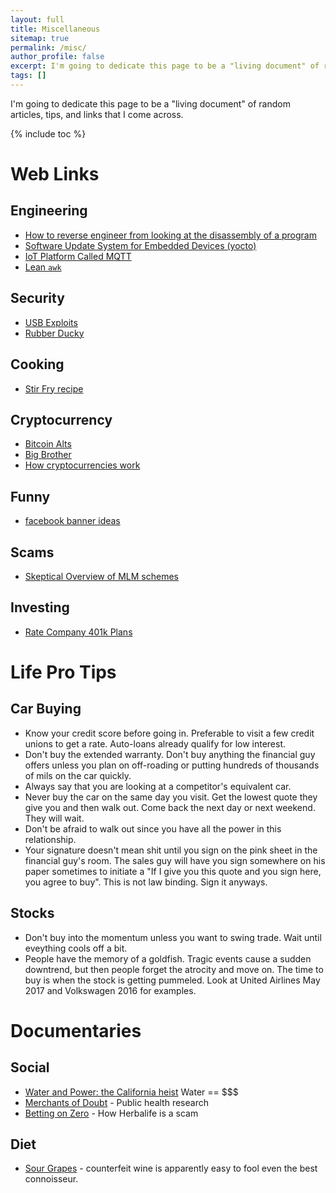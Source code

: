 ```yaml
---
layout: full
title: Miscellaneous
sitemap: true
permalink: /misc/
author_profile: false
excerpt: I'm going to dedicate this page to be a "living document" of random articles, tips, and links that I come across
tags: []
---
```


I'm going to dedicate this page to be a "living document" of random articles, tips, and links that I come across.

{% include toc %}

# Web Links

## Engineering

- [How to reverse engineer from looking at the disassembly of a program](https://beginners.re/RE4B-EN.pdf)
- [Software Update System for Embedded Devices (yocto)](https://github.com/sbabic/swupdate) 
- [IoT Platform Called MQTT](http://mqtt.org/faq)
- [Lean `awk`](https://www.digitalocean.com/community/tutorials/how-to-use-the-awk-language-to-manipulate-text-in-linux)

## Security

- [USB Exploits](https://security.stackexchange.com/questions/102873/how-can-usb-sticks-be-dangerous)
- [Rubber Ducky](http://usbrubberducky.com/#!index.md)

## Cooking

 - [Stir Fry recipe](https://www.lifehacker.com.au/2016/04/make-foolproof-stir-fry-dishes-with-this-simple-formula/)

## Cryptocurrency

 - [Bitcoin Alts](http://www.investopedia.com/tech/6-most-important-cryptocurrencies-other-bitcoin/)
 - [Big Brother](https://www.socialcooling.com/)
 - [How cryptocurrencies work](https://www.youtube.com/watch?time_continue=741&v=bBC-nXj3Ng4)
 
## Funny
 
 - [facebook banner ideas](http://www.hongkiat.com/blog/creative-facebook-timeline-covers/)
  
## Scams
 - [Skeptical Overview of MLM schemes](http://www.mlmwatch.org/)
  
## Investing
 - [Rate Company 401k Plans](https://www.brightscope.com/ratings/)


# Life Pro Tips

## Car Buying

- Know your credit score before going in. Preferable to visit a few credit unions to get a rate. Auto-loans already qualify for low interest.
- Don't buy the extended warranty. Don't buy anything the financial guy offers unless you plan on off-roading or putting hundreds of thousands of mils on the car quickly. 
- Always say that you are looking at a competitor's equivalent car. 
- Never buy the car on the same day you visit. Get the lowest quote they give you and then walk out. Come back the next day or next weekend. They will wait. 
- Don't be afraid to walk out since you have all the power in this relationship. 
- Your signature doesn't mean shit until you sign on the pink sheet in the financial guy's room. The sales guy will have you sign somewhere on his paper sometimes to initiate a "If I give you this quote and you sign here, you agree to buy". This is not law binding. Sign it anyways. 

## Stocks

- Don't buy into the momentum unless you want to swing trade. Wait until eveything cools off a bit. 
- People have the memory of a goldfish. Tragic events cause a sudden downtrend, but then people forget the atrocity and move on. The time to buy is when the stock is getting pummeled. Look at United Airlines May 2017 and Volkswagen 2016 for examples. 

# Documentaries

## Social 

 - [Water and Power:  the California heist](http://www.imdb.com/title/tt6290202/)  Water == $$$
 - [Merchants of Doubt](http://www.imdb.com/title/tt3675568/) - Public health research 
 - [Betting on Zero](https://www.netflix.com/title/80108609) - How Herbalife is a scam

## Diet

 - [Sour Grapes](http://www.imdb.com/title/tt5728684/) - counterfeit wine is apparently easy to fool even the best connoisseur.
